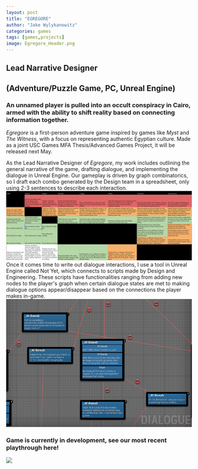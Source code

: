 ```yaml
---
layout: post
title: "EGREGORE"
author: "Jake Wylykanowitz"
categories: games
tags: [games,projects]
image: Egregore_Header.png
---
```


## Lead Narrative Designer
## (Adventure/Puzzle Game, PC, Unreal Engine)
### An unnamed player is pulled into an occult conspiracy in Cairo, armed with the ability to shift reality based on connecting information together.

_Egregore_ is a first-person adventure game inspired by games like _Myst_ and _The Witness_, with a focus on representing authentic Egyptian culture. Made as a joint USC Games MFA Thesis/Advanced Games Project, it will be released next May. 

As the Lead Narrative Designer of _Egregore_, my work includes outlining the general narrative of the game, drafting dialogue, and implementing the dialogue in Unreal Engine. Our gameplay is driven by graph combinatorics, so I draft each combo generated by the Design team in a spreadsheet, only using 2-3 sentences to describe each interaction. 
![](/assets/img/Egregore_Combos.png)
Once it comes time to write out dialogue interactions, I use a tool in Unreal Engine called Not Yet, which connects to scripts made by Design and Engineering. These scripts have functionalities ranging from adding new nodes to the player's graph when certain dialogue states are met to making dialogue options appear/disappear based on the connections the player makes in-game.
![](/assets/img/Egregore_NotYet.png)

### Game is currently in development, see our most recent playthrough here!
![]((https://drive.google.com/file/d/1TwmVFqOg_VDKM66TK5MvoukNGS9FQ1e-/view?usp=sharing))
